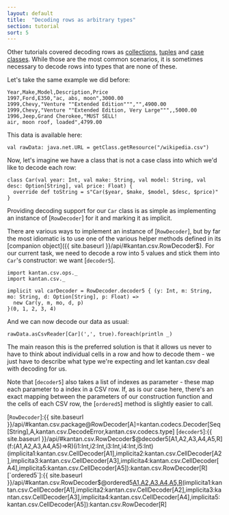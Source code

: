 ```yaml
---
layout: default
title:  "Decoding rows as arbitrary types"
section: tutorial
sort: 5
---
```

Other tutorials covered decoding rows as [collections](rows_as_collections.html), [tuples](rows_as_tuples.html)
and [case classes](rows_as_case_classes.html). While those are the most common scenarios, it is sometimes necessary
to decode rows into types that are none of these.

Let's take the same example we did before:

```
Year,Make,Model,Description,Price
1997,Ford,E350,"ac, abs, moon",3000.00
1999,Chevy,"Venture ""Extended Edition""","",4900.00
1999,Chevy,"Venture ""Extended Edition, Very Large""",,5000.00
1996,Jeep,Grand Cherokee,"MUST SELL!
air, moon roof, loaded",4799.00
```

This data is available here:

```tut:silent
val rawData: java.net.URL = getClass.getResource("/wikipedia.csv")
```

Now, let's imagine we have a class that is not a case class into which we'd like to decode each row:

```tut:silent
class Car(val year: Int, val make: String, val model: String, val desc: Option[String], val price: Float) {
  override def toString = s"Car($year, $make, $model, $desc, $price)"
}
```

Providing decoding support for our `Car` class is as simple as implementing an instance of [`RowDecoder`] for it
and marking it as implicit.

There are various ways to implement an instance of [`RowDecoder`], but by far the most idiomatic is to use one of 
the various helper methods defined in its [companion object]({{ site.baseurl }}/api/#kantan.csv.RowDecoder$). For our 
current task, we need to decode a row into 5 values and stick them into `Car`'s constructor: we want [`decoder5`].

```tut:silent
import kantan.csv.ops._
import kantan.csv._

implicit val carDecoder = RowDecoder.decoder5 { (y: Int, m: String, mo: String, d: Option[String], p: Float) =>
  new Car(y, m, mo, d, p)
}(0, 1, 2, 3, 4)
```

And we can now decode our data as usual:

```tut
rawData.asCsvReader[Car](',', true).foreach(println _)
```

The main reason this is the preferred solution is that it allows us never to have to think about individual cells in a
row and how to decode them - we just have to describe what type we're expecting and let kantan.csv deal with decoding
for us.
 
Note that [`decoder5`] also takes a list of indexes as parameter - these map each parameter to a index in a CSV row.
If, as is our case here, there's an exact mapping between the parameters of our construction function and the cells
of each CSV row, the [`ordered5`] method is slightly easier to call.

[`RowDecoder`]:{{ site.baseurl }}/api/#kantan.csv.package@RowDecoder[A]=kantan.codecs.Decoder[Seq[String],A,kantan.csv.DecodeError,kantan.csv.codecs.type]
[`decoder5`]:{{ site.baseurl }}/api/#kantan.csv.RowDecoder$@decoder5[A1,A2,A3,A4,A5,R](f:(A1,A2,A3,A4,A5)=>R)(i1:Int,i2:Int,i3:Int,i4:Int,i5:Int)(implicita1:kantan.csv.CellDecoder[A1],implicita2:kantan.csv.CellDecoder[A2],implicita3:kantan.csv.CellDecoder[A3],implicita4:kantan.csv.CellDecoder[A4],implicita5:kantan.csv.CellDecoder[A5]):kantan.csv.RowDecoder[R]
[`ordered5`]:{{ site.baseurl }}/api/#kantan.csv.RowDecoder$@ordered5[A1,A2,A3,A4,A5,R](f:(A1,A2,A3,A4,A5)=>R)(implicita1:kantan.csv.CellDecoder[A1],implicita2:kantan.csv.CellDecoder[A2],implicita3:kantan.csv.CellDecoder[A3],implicita4:kantan.csv.CellDecoder[A4],implicita5:kantan.csv.CellDecoder[A5]):kantan.csv.RowDecoder[R]